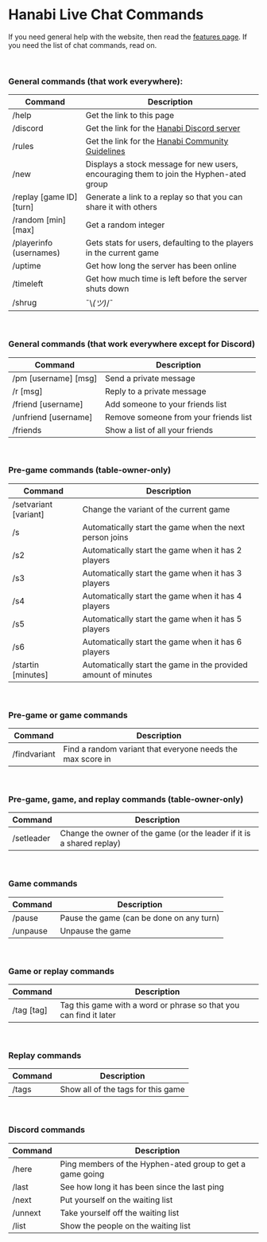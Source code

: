 # Hanabi Live Chat Commands

If you need general help with the website, then read the [features page](FEATURES.md). If you need the list of chat commands, read on.

<br />

### General commands (that work everywhere):

| Command                  | Description
| ------------------------ | -----------
| /help                    | Get the link to this page
| /discord                 | Get the link for the [Hanabi Discord server](https://discord.gg/FADvkJp)
| /rules                   | Get the link for the [Hanabi Community Guidelines](https://github.com/Zamiell/hanabi-live/blob/master/docs/COMMUNITY_GUIDELINES.md)
| /new                     | Displays a stock message for new users, encouraging them to join the Hyphen-ated group
| /replay [game ID] [turn] | Generate a link to a replay so that you can share it with others
| /random [min] [max]      | Get a random integer
| /playerinfo (usernames)  | Gets stats for users, defaulting to the players in the current game
| /uptime                  | Get how long the server has been online
| /timeleft                | Get how much time is left before the server shuts down
| /shrug                   | ¯\\_(ツ)_/¯

<br />

### General commands (that work everywhere except for Discord)

| Command               | Description
| --------------------- |------------
| /pm [username] [msg]  | Send a private message
| /r [msg]              | Reply to a private message
| /friend [username]    | Add someone to your friends list
| /unfriend [username]  | Remove someone from your friends list
| /friends              | Show a list of all your friends

<br />

### Pre-game commands (table-owner-only)

| Command               | Description
| --------------------- |------------
| /setvariant [variant] | Change the variant of the current game
| /s                    | Automatically start the game when the next person joins
| /s2                   | Automatically start the game when it has 2 players
| /s3                   | Automatically start the game when it has 3 players
| /s4                   | Automatically start the game when it has 4 players
| /s5                   | Automatically start the game when it has 5 players
| /s6                   | Automatically start the game when it has 6 players
| /startin [minutes]    | Automatically start the game in the provided amount of minutes

<br />

### Pre-game or game commands

| Command      | Description
| ------------ |------------
| /findvariant | Find a random variant that everyone needs the max score in

<br />

### Pre-game, game, and replay commands (table-owner-only)

| Command    | Description
| ---------- |------------
| /setleader | Change the owner of the game (or the leader if it is a shared replay)

<br />

### Game commands

| Command    | Description
| ---------- | -----------
| /pause     | Pause the game (can be done on any turn)
| /unpause   | Unpause the game

<br />

### Game or replay commands

| Command    | Description
| ---------- | -----------
| /tag [tag] | Tag this game with a word or phrase so that you can find it later

<br />

### Replay commands

| Command | Description
| ------- | -----------
| /tags   | Show all of the tags for this game

<br />

### Discord commands

| Command | Description
| ------- |------------
| /here   | Ping members of the Hyphen-ated group to get a game going
| /last   | See how long it has been since the last ping
| /next   | Put yourself on the waiting list
| /unnext | Take yourself off the waiting list
| /list   | Show the people on the waiting list
